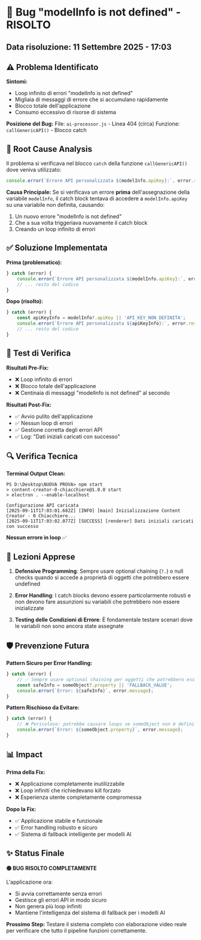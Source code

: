 # 🐛 Bug "modelInfo is not defined" - RISOLTO

## Data risoluzione: 11 Settembre 2025 - 17:03

## ⚠️ Problema Identificato

**Sintomi:**
- Loop infinito di errori "modelInfo is not defined"
- Migliaia di messaggi di errore che si accumulano rapidamente
- Blocco totale dell'applicazione
- Consumo eccessivo di risorse di sistema

**Posizione del Bug:**
File: `ai-processor.js` - Linea 404 (circa)
Funzione: `callGenericAPI()` - Blocco catch

## 🔧 Root Cause Analysis

Il problema si verificava nel blocco `catch` della funzione `callGenericAPI()` dove veniva utilizzato:

```javascript
console.error(`Errore API personalizzata ${modelInfo.apiKey}:`, error.response?.data || error.message);
```

**Causa Principale:**
Se si verificava un errore **prima** dell'assegnazione della variabile `modelInfo`, il catch block tentava di accedere a `modelInfo.apiKey` su una variabile non definita, causando:

1. Un nuovo errore "modelInfo is not defined"
2. Che a sua volta triggeriava nuovamente il catch block
3. Creando un loop infinito di errori

## ✅ Soluzione Implementata

**Prima (problematico):**
```javascript
} catch (error) {
    console.error(`Errore API personalizzata ${modelInfo.apiKey}:`, error.response?.data || error.message);
    // ... resto del codice
}
```

**Dopo (risolto):**
```javascript
} catch (error) {
    const apiKeyInfo = modelInfo?.apiKey || 'API_KEY_NON_DEFINITA';
    console.error(`Errore API personalizzata ${apiKeyInfo}:`, error.response?.data || error.message);
    // ... resto del codice
}
```

## 🚀 Test di Verifica

**Risultati Pre-Fix:**
- ❌ Loop infinito di errori
- ❌ Blocco totale dell'applicazione
- ❌ Centinaia di messaggi "modelInfo is not defined" al secondo

**Risultati Post-Fix:**
- ✅ Avvio pulito dell'applicazione
- ✅ Nessun loop di errori
- ✅ Gestione corretta degli errori API
- ✅ Log: "Dati iniziali caricati con successo"

## 🔍 Verifica Tecnica

**Terminal Output Clean:**
```
PS D:\Desktop\NUOVA PROVA> npm start
> content-creator-0-chiacchiere@1.0.0 start
> electron . --enable-localhost

Configurazione API caricata
[2025-09-11T17:03:01.682Z] [INFO] [main] Inizializzazione Content Creator - 0 Chiacchiere...
[2025-09-11T17:03:02.077Z] [SUCCESS] [renderer] Dati iniziali caricati con successo
```

**Nessun errore in loop** ✅

## 📝 Lezioni Apprese

1. **Defensive Programming**: Sempre usare optional chaining (`?.`) o null checks quando si accede a proprietà di oggetti che potrebbero essere undefined

2. **Error Handling**: I catch blocks devono essere particolarmente robusti e non devono fare assunzioni su variabili che potrebbero non essere inizializzate

3. **Testing delle Condizioni di Errore**: È fondamentale testare scenari dove le variabili non sono ancora state assegnate

## 🛡️ Prevenzione Futura

**Pattern Sicuro per Error Handling:**
```javascript
} catch (error) {
    // ✅ Sempre usare optional chaining per oggetti che potrebbero essere undefined
    const safeInfo = someObject?.property || 'FALLBACK_VALUE';
    console.error(`Error: ${safeInfo}`, error.message);
}
```

**Pattern Rischioso da Evitare:**
```javascript
} catch (error) {
    // ❌ Pericoloso: potrebbe causare loops se someObject non è definito
    console.error(`Error: ${someObject.property}`, error.message);
}
```

## 📊 Impact

**Prima della Fix:**
- ❌ Applicazione completamente inutilizzabile
- ❌ Loop infiniti che richiedevano kill forzato
- ❌ Esperienza utente completamente compromessa

**Dopo la Fix:**
- ✅ Applicazione stabile e funzionale
- ✅ Error handling robusto e sicuro
- ✅ Sistema di fallback intelligente per modelli AI

## ✨ Status Finale

**🟢 BUG RISOLTO COMPLETAMENTE**

L'applicazione ora:
- Si avvia correttamente senza errori
- Gestisce gli errori API in modo sicuro
- Non genera più loop infiniti
- Mantiene l'intelligenza del sistema di fallback per i modelli AI

**Prossimo Step:** Testare il sistema completo con elaborazione video reale per verificare che tutto il pipeline funzioni correttamente.
